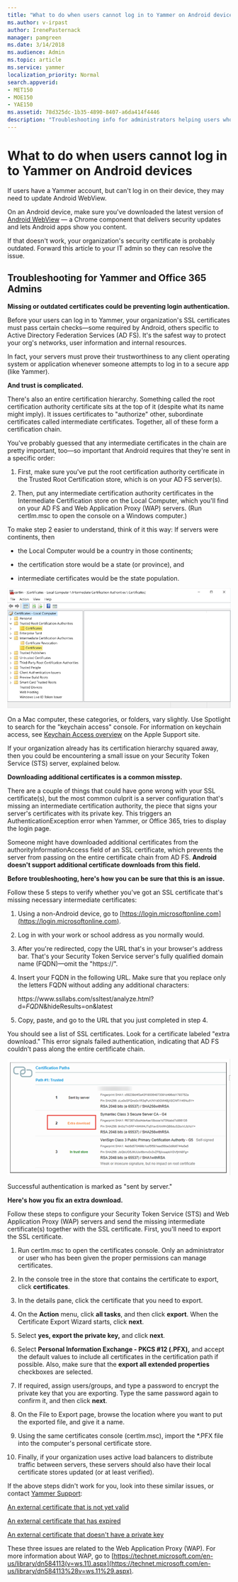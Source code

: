 ```yaml
---
title: "What to do when users cannot log in to Yammer on Android devices"
ms.author: v-irpast
author: IrenePasternack
manager: pamgreen
ms.date: 3/14/2018
ms.audience: Admin
ms.topic: article
ms.service: yammer
localization_priority: Normal
search.appverid:
- MET150
- MOE150
- YAE150
ms.assetid: 78d325dc-1b35-4890-8407-a6da414f4446
description: "Troubleshooting info for administrators helping users who can't log in to Yammer on an Android device."
---
```


# What to do when users cannot log in to Yammer on Android devices

If users have a Yammer account, but can't log in on their device, they may need to update Android WebView.
  
On an Android device, make sure you've downloaded the latest version of [Android WebView](https://play.google.com/store/apps/details?id=com.google.android.webview&amp;hl=en) — a Chrome component that delivers security updates and lets Android apps show you content. 

If that doesn't work, your organization's security certificate is probably outdated. Forward this article to your IT admin so they can resolve the issue.
  
## Troubleshooting for Yammer and Office 365 Admins

 **Missing or outdated certificates could be preventing login authentication.**
  
Before your users can log in to Yammer, your organization's SSL certificates must pass certain checks—some required by Android, others specific to Active Directory Federation Services (AD FS). It's the safest way to protect your org's networks, user information and internal resources.
  
In fact, your servers must prove their trustworthiness to any client operating system or application whenever someone attempts to log in to a secure app (like Yammer).
  
 **And trust is complicated.**
  
There's also an entire certification hierarchy. Something called the root certification authority certificate sits at the top of it (despite what its name might imply). It issues certificates to "authorize" other, subordinate certificates called intermediate certificates. Together, all of these form a certification chain.
  
You've probably guessed that any intermediate certificates in the chain are pretty important, too—so important that Android requires that they're sent in a specific order:
  
1. First, make sure you've put the root certification authority certificate in the Trusted Root Certification store, which is on your AD FS server(s).
    
2. Then, put any intermediate certification authority certificates in the Intermediate Certification store on the Local Computer, which you'll find on your AD FS and Web Application Proxy (WAP) servers. (Run certlm.msc to open the console on a Windows computer.)
    
To make step 2 easier to understand, think of it this way: If servers were continents, then
  
- the Local Computer would be a country in those continents;
    
- the certification store would be a state (or province), and
    
- intermediate certificates would be the state population.
    
![Certificate hierarchy shown on Local Computer](../media/6b5af1b5-8c6f-4404-bd1e-4fb69ed44a68.png)
  
On a Mac computer, these categories, or folders, vary slightly. Use Spotlight to search for the "keychain access" console. For information on keychain access, see [Keychain Access overview](https://support.apple.com/kb/PH20093?viewlocale=en_US&amp;locale=en_US) on the Apple Support site. 
  
If your organization already has its certification hierarchy squared away, then you could be encountering a small issue on your Security Token Service (STS) server, explained below.
  
 **Downloading additional certificates is a common misstep.**
  
There are a couple of things that could have gone wrong with your SSL certificate(s), but the most common culprit is a server configuration that's missing an intermediate certification authority, the piece that signs your server's certificates with its private key. This triggers an AuthenticationException error when Yammer, or Office 365, tries to display the login page.
  
Someone might have downloaded additional certificates from the authorityInformationAccess field of an SSL certificate, which prevents the server from passing on the entire certificate chain from AD FS. **Android doesn't support additional certificate downloads from this field.**
  
 **Before troubleshooting, here's how you can be sure that this is an issue.**
  
Follow these 5 steps to verify whether you've got an SSL certificate that's missing necessary intermediate certificates:
  
1. Using a non-Android device, go to [https://login.microsoftonline.com](https://login.microsoftonline.com).
    
2. Log in with your work or school address as you normally would.
    
3. After you're redirected, copy the URL that's in your browser's address bar. That's your Security Token Service server's fully qualified domain name (FQDN)—omit the "https://".
    
4. Insert your FQDN in the following URL. Make sure that you replace only the letters FQDN without adding any additional characters:
    
    https&#58;//www&#46;ssllabs&#46;com/ssltest/analyze&#46;html?d=*FQDN*&amp;hideResults=on&amp;latest
    
5. Copy, paste, and go to the URL that you just completed in step 4.
    
You should see a list of SSL certificates. Look for a certificate labeled "extra download." This error signals failed authentication, indicating that AD FS couldn't pass along the entire certificate chain.
  
![List of SSL certificates with extra download error](../media/c0c8edc8-7020-49f5-8db9-07aa44cd6004.png)
  
Successful authentication is marked as "sent by server."
  
 **Here's how you fix an extra download.**
  
Follow these steps to configure your Security Token Service (STS) and Web Application Proxy (WAP) servers and send the missing intermediate certificate(s) together with the SSL certificate. First, you'll need to export the SSL certificate.
  
1. Run certlm.msc to open the certificates console. Only an administrator or user who has been given the proper permissions can manage certificates.
    
2. In the console tree in the store that contains the certificate to export, click **certificates**. 
    
3. In the details pane, click the certificate that you need to export.
    
4. On the **Action** menu, click **all tasks**, and then click **export**. When the Certificate Export Wizard starts, click **next**. 
    
5. Select **yes, export the private key,** and click **next**. 
    
6. Select **Personal Information Exchange - PKCS #12 (.PFX),** and accept the default values to include all certificates in the certification path if possible. Also, make sure that the **export all extended properties** checkboxes are selected. 
    
7. If required, assign users/groups, and type a password to encrypt the private key that you are exporting. Type the same password again to confirm it, and then click **next**. 
    
8. On the File to Export page, browse the location where you want to put the exported file, and give it a name.
    
9. Using the same certificates console (certlm.msc), import the \*.PFX file into the computer's personal certificate store.
    
10. Finally, if your organization uses active load balancers to distribute traffic between servers, these servers should also have their local certificate stores updated (or at least verified).
    
If the above steps didn't work for you, look into these similar issues, or contact [Yammer Support](https://answers.microsoft.com/en-us/msoffice/wiki/msoffice_yammer-mso_o365app/welcome-to-yammer-support/2bdde618-2e1a-4983-9651-4a56f26e8e38):
  
[An external certificate that is not yet valid](https://technet.microsoft.com/en-us/library/dn383637.aspx)
  
[An external certificate that has expired](https://technet.microsoft.com/en-us/library/dn383649%28v=ws.11%29.aspx)
  
[An external certificate that doesn't have a private key](https://technet.microsoft.com/en-us/library/dn383656%28v=ws.11%29.aspx)
  
These three issues are related to the Web Application Proxy (WAP). For more information about WAP, go to [https://technet.microsoft.com/en-us/library/dn584113(v=ws.11).aspx](https://technet.microsoft.com/en-us/library/dn584113%28v=ws.11%29.aspx). 
  

